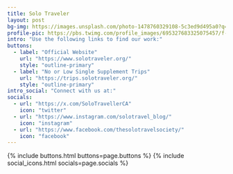 ```yaml
---	
title: Solo Traveler
layout: post
bg-img: https://images.unsplash.com/photo-1478760329108-5c3ed9d495a0?q=80&w=1974&auto=format&fit=crop&ixlib=rb-4.0.3&ixid=M3wxMjA3fDB8MHxwaG90by1wYWdlfHx8fGVufDB8fHx8fA%3D%3D
profile-pic: https://pbs.twimg.com/profile_images/695327683325075457/f-_qn2us_400x400.png
intro: "Use the following links to find our work:"
buttons:
  - label: "Official Website"
    url: "https://www.solotraveler.org/"
    style: "outline-primary"
  - label: "No or Low Single Supplement Trips"
    url: "https://trips.solotraveler.org/"
    style: "outline-primary"    
intro_social: "Connect with us at:"
socials:
  - url: "https://x.com/SoloTravellerCA"
    icon: "twitter"
  - url: "https://www.instagram.com/solotravel_blog/"
    icon: "instagram"
  - url: "https://www.facebook.com/thesolotravelsociety/"
    icon: "facebook"
---	
```


{% include buttons.html buttons=page.buttons %}
{% include social_icons.html socials=page.socials %}
